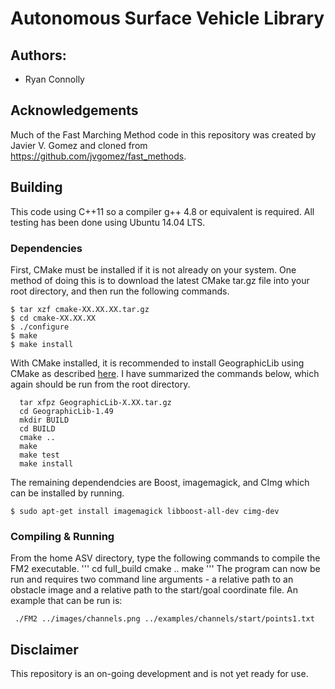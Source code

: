 # Autonomous Surface Vehicle Library

## Authors:
 - Ryan Connolly
 
## Acknowledgements
 
 Much of the Fast Marching Method code in this repository was created by Javier V. Gomez and cloned from https://github.com/jvgomez/fast_methods.
 
## Building
This code using C++11 so a compiler g++ 4.8 or equivalent is required. All testing has been done using Ubuntu 14.04 LTS.

### Dependencies

First, CMake must be installed if it is not already on your system. One method of doing this is to download the latest CMake tar.gz file into your root directory, and then run the following commands.

```
$ tar xzf cmake-XX.XX.XX.tar.gz
$ cd cmake-XX.XX.XX
$ ./configure
$ make
$ make install
```
With CMake installed, it is recommended to install GeographicLib using CMake as described [here](https://geographiclib.sourceforge.io/html/install.html). I have summarized the commands below, which again should be run from the root directory. 

```
  tar xfpz GeographicLib-X.XX.tar.gz  
  cd GeographicLib-1.49 
  mkdir BUILD
  cd BUILD 
  cmake ..
  make 
  make test
  make install
```

The remaining dependendcies are Boost, imagemagick, and CImg which can be installed by running.

`$ sudo apt-get install imagemagick libboost-all-dev cimg-dev`

### Compiling & Running

From the home ASV directory, type the following commands to compile the FM2 executable.
'''
cd full_build
cmake ..
make
'''
The program can now be run and requires two command line arguments - a relative path to an obstacle image and a relative path to the start/goal coordinate file. An example that can be run is:

` ./FM2 ../images/channels.png ../examples/channels/start/points1.txt`
 
## Disclaimer
 
 This repository is an on-going development and is not yet ready for use.

